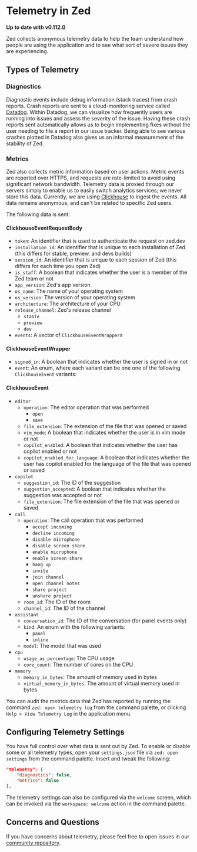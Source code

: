 # Telemetry in Zed

**Up to date with v0.112.0**

Zed collects anonymous telemetry data to help the team understand how people are using the application and to see what sort of severe issues they are experiencing.

## Types of Telemetry

### Diagnostics

Diagnostic events include debug information (stack traces) from crash reports.  Crash reports are sent to a cloud-monitoring service called [Datadog](https://www.datadoghq.com).  Within Datadog, we can visualize how frequently users are running into issues and assess the severity of the issue.  Having these crash reports sent automatically allows us to begin implementing fixes without the user needing to file a report in our issue tracker.  Being able to see various crashes plotted in Datadog also gives us an informal measurement of the stability of Zed.

### Metrics

Zed also collects metric information based on user actions.  Metric events are reported over HTTPS, and requests are rate-limited to avoid using significant network bandwidth. Telemetry data is proxied through our servers simply to enable us to easily switch analytics services; we never store this data.  Currently, we are using [Clickhouse](https://clickhouse.com) to ingest the events.  All data remains anonymous, and can't be related to specific Zed users.

The following data is sent:

#### ClickhouseEventRequestBody

- `token`: An identifier that is used to authenticate the request on zed.dev
- `installation_id`: An identifier that is unique to each installation of Zed (this differs for stable, preview, and devs builds)
- `session_id`: An identifier that is unique to each session of Zed (this differs for each time you open Zed)
- `is_staff`: A boolean that indicates whether the user is a member of the Zed team or not
- `app_version`: Zed's app version
- `os_name`: The name of your operating system
- `os_version`: The version of your operating system
- `architecture`: The architecture of your CPU
- `release_channel`: Zed's release channel
    - `stable`
    - `preview`
    - `dev`
- `events`: A vector of `ClickhouseEventWrapper`s

#### ClickhouseEventWrapper

- `signed_in`: A boolean that indicates whether the user is signed in or not
- `event`: An enum, where each variant can be one one of the following `ClickhouseEvent` variants:

#### ClickhouseEvent

- `editor`
    - `operation`: The editor operation that was performed
        - `open`
        - `save`
    - `file_extension`: The extension of the file that was opened or saved
    - `vim_mode`: A boolean that indicates whether the user is in vim mode or not
    - `copilot_enabled`: A boolean that indicates whether the user has copilot enabled or not
    - `copilot_enabled_for_language`: A boolean that indicates whether the user has copilot enabled for the language of the file that was opened or saved
- `copilot`
    - `suggestion_id`: The ID of the suggestion
    - `suggestion_accepted`: A boolean that indicates whether the suggestion was accepted or not
    - `file_extension`: The file extension of the file that was opened or saved
- `call`
    - `operation`: The call operation that was performed
        - `accept incoming`
        - `decline incoming`
        - `disable microphone`
        - `disable screen share`
        - `enable microphone`
        - `enable screen share`
        - `hang up`
        - `invite`
        - `join channel`
        - `open channel notes`
        - `share project`
        - `unshare project`
    - `room_id`: The ID of the room
    - `channel_id`: The ID of the channel
- `assistant`
    - `conversation_id`: The ID of the conversation (for panel events only)
    - `kind`: An enum with the following variants:
        - `panel`
        - `inline`
    - `model`: The model that was used
- `cpu`
    - `usage_as_percentage`: The CPU usage
    - `core_count`: The number of cores on the CPU
- `memory`
    - `memory_in_bytes`: The amount of memory used in bytes
    - `virtual_memory_in_bytes`: The amount of virtual memory used in bytes

You can audit the metrics data that Zed has reported by running the command `zed: open telemetry log` from the command palette, or clicking `Help > View Telemetry Log` in the application menu.

## Configuring Telemetry Settings

You have full control over what data is sent out by Zed.  To enable or disable some or all telemetry types, open your `settings.json` file via `zed: open settings` from the command palette.  Insert and tweak the following:

```json
"telemetry": {
    "diagnostics": false,
    "metrics": false
},
```

The telemetry settings can also be configured via the `welcome` screen, which can be invoked via the `workspace: welcome` action in the command palette.

## Concerns and Questions

If you have concerns about telemetry, please feel free to open issues in our [community repository](https://github.com/zed-industries/community/issues/new/choose).
